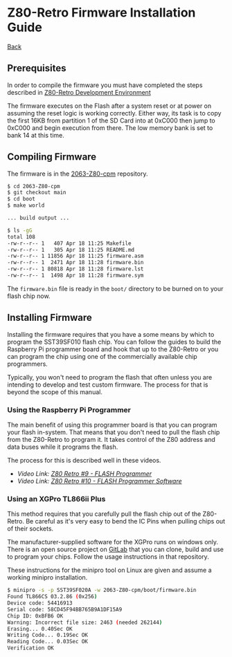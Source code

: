 # Z80-Retro Firmware Installation Guide

[Back](./README.md)

## Prerequisites

In order to compile the firmware you must have completed the steps described in
[Z80-Retro Development Environment](./Z80-RETRO-DEVEVELOPMENT.md)

The firmware executes on the Flash after a system reset or at power on assuming
the reset logic is working correctly.  Either way, its task is to copy the
first 16KB from partition 1 of the SD Card into at 0xC000 then
jump to 0xC000 and begin execution from there.  The low memory bank is set to
bank 14 at this time.

## Compiling Firmware

The firmware is in the [2063-Z80-cpm](https://github.com/Z80-Retro/2063-Z80-cpm.git)
repository.

```bash
$ cd 2063-Z80-cpm
$ git checkout main
$ cd boot
$ make world

... build output ...

$ ls -gG
total 108
-rw-r--r-- 1   407 Apr 18 11:25 Makefile
-rw-r--r-- 1   305 Apr 18 11:25 README.md
-rw-r--r-- 1 11856 Apr 18 11:25 firmware.asm
-rw-r--r-- 1  2471 Apr 18 11:28 firmware.bin
-rw-r--r-- 1 80818 Apr 18 11:28 firmware.lst
-rw-r--r-- 1  1498 Apr 18 11:28 firmware.sym
```

The `firmware.bin` file is ready in the `boot/` directory to be burned on to
your flash chip now.

## Installing Firmware

Installing the firmware requires that you have a some means by which to program
the SST39SF010 flash chip.  You can follow the guides to build the Raspberry Pi
programmer board and hook that up to the Z80-Retro or you can program the chip
using one of the commercially available chip programmers.

Typically, you won't need to program the flash that often unless you are
intending to develop and test custom firmware.  The process for that is beyond
the scope of this manual.

### Using the Raspberry Pi Programmer

The main benefit of using this programmer board is that you can program your
flash in-system.  That means that you don't need to pull the flash chip from the
Z80-Retro to program it.  It takes control of the Z80 address and data buses
while it programs the flash.

The process for this is described well in these videos.

- _Video Link:  [Z80 Retro #9 - FLASH Programmer](https://youtu.be/7DjiD5pvCqc)_
- _Video Link: [Z80 Retro #10 - FLASH Programmer Software](https://youtu.be/w5LYCHml4A8)_

### Using an XGPro TL866ii Plus

This method requires that you carefully pull the flash chip out of the
Z80-Retro.  Be careful as it's very easy to bend the IC Pins when pulling chips
out of their sockets.

The manufacturer-supplied software for the XGPro runs on windows only.  There is
an open source project on [GitLab](https://gitlab.com/DavidGriffith/minipro) that
you can clone, build and use to program your chips.  Follow the usage
instructions in that repository.

These instructions for the minipro tool on Linux are given and assume a working
minipro installation.

```bash
$ minipro -s -p SST39SF020A -w 2063-Z80-cpm/boot/firmware.bin
Found TL866CS 03.2.86 (0x256)
Device code: 54416913
Serial code: 58CD45F94BB765B9A1DF15A9
Chip ID: 0xBFB6 OK
Warning: Incorrect file size: 2463 (needed 262144)
Erasing... 0.40Sec OK
Writing Code... 0.19Sec OK
Reading Code... 0.03Sec OK
Verification OK
```

